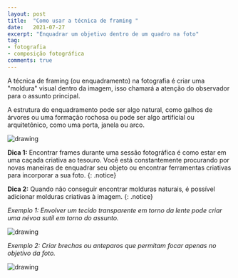 ```yaml
---
layout: post
title:  "Como usar a técnica de framing "
date:   2021-07-27
excerpt: "Enquadrar um objetivo dentro de um quadro na foto"
tag:
- fotografia
- composição fotográfica
comments: true
---
```

A técnica de framing (ou enquadramento) na fotografia é criar uma "moldura" visual dentro da imagem, isso chamará a atenção do observador para o assunto principal.

A estrutura do enquadramento pode ser algo natural, como galhos de árvores ou uma formação rochosa ou pode ser algo artificial ou arquitetônico, como uma porta, janela ou arco.

<img src="https://i.imgur.com/f2Q2URo.png" alt="drawing" style="length:500px;"/>

**Dica 1:** Encontrar frames durante uma sessão fotográfica é como estar em uma caçada criativa ao tesouro. Você está constantemente procurando por novas maneiras de enquadrar seu objeto ou encontrar ferramentas criativas para incorporar a sua foto.
{: .notice}

**Dica 2:** Quando não conseguir encontrar molduras naturais, é possível adicionar molduras criativas à imagem.
{: .notice}

*Exemplo 1: Envolver um tecido transparente em torno da lente pode criar uma névoa sutil em torno do assunto.*

<img src="https://i.imgur.com/L6P4rOb.png" alt="drawing" style="length:500px;"/>

*Exemplo 2: Criar brechas ou anteparos que permitam focar apenas no objetivo da foto.*

<img src="https://i.imgur.com/E3E0byB.png" alt="drawing" style="length:500px;"/>
